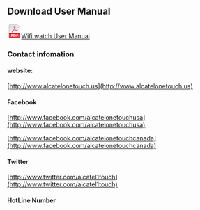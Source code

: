 ## Download User Manual

[![image](img/pdf.png)Wifi watch User Manual](#)

### Contact infomation

#### website:

[http://www.alcatelonetouch.us](http://www.alcatelonetouch.us)

#### Facebook

[http://www.facebook.com/alcatelonetouchusa](http://www.facebook.com/alcatelonetouchusa)  

[http://www.facebook.com/alcatelonetouchcanada](http://www.facebook.com/alcatelonetouchcanada)

#### Twitter

[http://www.twitter.com/alcatel1touch](http://www.twitter.com/alcatel1touch)  

#### HotLine Number
